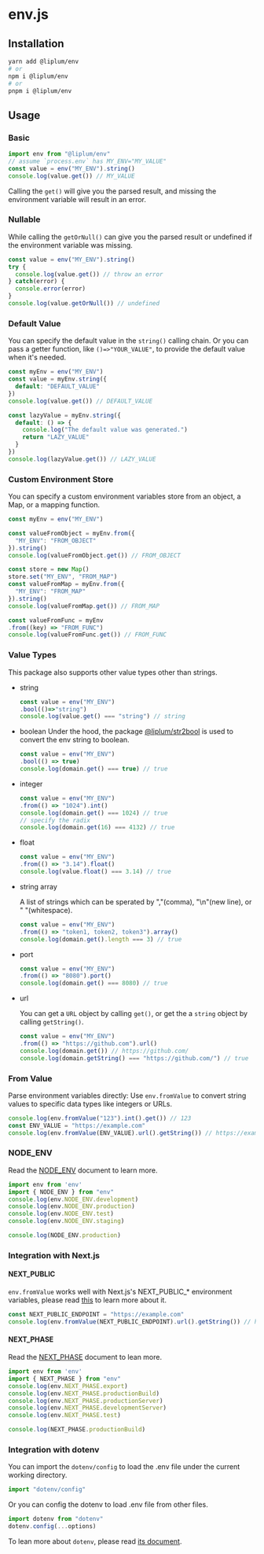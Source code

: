 # env.js

## Installation

```sh
yarn add @liplum/env
# or
npm i @liplum/env
# or
pnpm i @liplum/env
```

## Usage

### Basic

```js
import env from "@liplum/env"
// assume `process.env` has MY_ENV="MY_VALUE"
const value = env("MY_ENV").string()
console.log(value.get()) // MY_VALUE
```

Calling the `get()` will give you the parsed result,
and missing the environment variable will result in an error.

### Nullable

While calling the `getOrNull()` can give you the parsed result or undefined
if the environment variable was missing.

```js
const value = env("MY_ENV").string()
try {
  console.log(value.get()) // throw an error
} catch(error) {
  console.error(error)
}
console.log(value.getOrNull()) // undefined
```

### Default Value

You can specify the default value in the `string()` calling chain.
Or you can pass a getter function, like `()=>"YOUR_VALUE"`, to provide the default value when it's needed.

```js
const myEnv = env("MY_ENV")
const value = myEnv.string({
  default: "DEFAULT_VALUE"
})
console.log(value.get()) // DEFAULT_VALUE

const lazyValue = myEnv.string({
  default: () => {
    console.log("The default value was generated.")
    return "LAZY_VALUE"
  }
})
console.log(lazyValue.get()) // LAZY_VALUE
```

### Custom Environment Store

You can specify a custom environment variables store from an object, a Map, or a mapping function.

```js
const myEnv = env("MY_ENV")

const valueFromObject = myEnv.from({
  "MY_ENV": "FROM_OBJECT"
}).string()
console.log(valueFromObject.get()) // FROM_OBJECT

const store = new Map()
store.set("MY_ENV", "FROM_MAP")
const valueFromMap = myEnv.from({
  "MY_ENV": "FROM_MAP"
}).string()
console.log(valueFromMap.get()) // FROM_MAP

const valueFromFunc = myEnv
.from((key) => "FROM_FUNC")
console.log(valueFromFunc.get()) // FROM_FUNC
```

### Value Types

This package also supports other value types other than strings.

- string

  ```js
  const value = env("MY_ENV")
  .bool(()=>"string")
  console.log(value.get() === "string") // string
  ```

- boolean
  Under the hood, the package [@liplum/str2bool](https://www.npmjs.com/package/@liplum/str2bool) is used to convert the env string to boolean.

  ```js
  const value = env("MY_ENV")
  .bool(() => true)
  console.log(domain.get() === true) // true
  ```

- integer

  ```js
  const value = env("MY_ENV")
  .from(() => "1024").int()
  console.log(domain.get() === 1024) // true
  // specify the radix
  console.log(domain.get(16) === 4132) // true
  ```

- float

  ```js
  const value = env("MY_ENV")
  .from(() => "3.14").float()
  console.log(value.float() === 3.14) // true
  ```

- string array

  A list of strings which can be sperated by ","(comma), "\n"(new line), or " "(whitespace).

  ```js
  const value = env("MY_ENV")
  .from(() => "token1, token2, token3").array()
  console.log(domain.get().length === 3) // true
  ```

- port

  ```js
  const value = env("MY_ENV")
  .from(() => "8080").port()
  console.log(domain.get() === 8080) // true
  ```

- url

  You can get a `URL` object by calling `get()`,
  or get the a `string` object by calling `getString()`.

  ```js
  const value = env("MY_ENV")
  .from(() => "https://github.com").url()
  console.log(domain.get()) // https://github.com/
  console.log(domain.getString() === "https://github.com/") // true
  ```

### From Value

Parse environment variables directly:
Use `env.fromValue` to convert string values to specific data types like integers or URLs.

```js
console.log(env.fromValue("123").int().get()) // 123
const ENV_VALUE = "https://example.com"
console.log(env.fromValue(ENV_VALUE).url().getString()) // https://example.com/
```

### NODE_ENV

Read the [NODE_ENV](https://nodejs.org/en/learn/getting-started/nodejs-the-difference-between-development-and-production) document to learn more.

```js
import env from 'env'
import { NODE_ENV } from "env"
console.log(env.NODE_ENV.development)
console.log(env.NODE_ENV.production)
console.log(env.NODE_ENV.test)
console.log(env.NODE_ENV.staging)

console.log(NODE_ENV.production)
```

### Integration with Next.js

#### NEXT_PUBLIC

`env.fromValue` works well with Next.js's NEXT_PUBLIC_* environment variables,
please read [this](https://nextjs.org/docs/app/building-your-application/configuring/environment-variables) to learn more about it.

```js
const NEXT_PUBLIC_ENDPOINT = "https://example.com"
console.log(env.fromValue(NEXT_PUBLIC_ENDPOINT).url().getString()) // https://example.com/
```

#### NEXT_PHASE

Read the [NEXT_PHASE](https://nextjs.org/docs/app/api-reference/config/next-config-js#phase) document to lean more.

```js
import env from 'env'
import { NEXT_PHASE } from "env"
console.log(env.NEXT_PHASE.export)
console.log(env.NEXT_PHASE.productionBuild)
console.log(env.NEXT_PHASE.productionServer)
console.log(env.NEXT_PHASE.developmentServer)
console.log(env.NEXT_PHASE.test)

console.log(NEXT_PHASE.productionBuild)
```

### Integration with dotenv

You can import the `dotenv/config` to load the .env file under the current working directory.

```js
import "dotenv/config"
```

Or you can config the dotenv to load .env file from other files.

```js
import dotenv from "dotenv"
dotenv.config(...options)
```

To lean more about `dotenv`, please read [its document](https://www.npmjs.com/package/dotenv).
